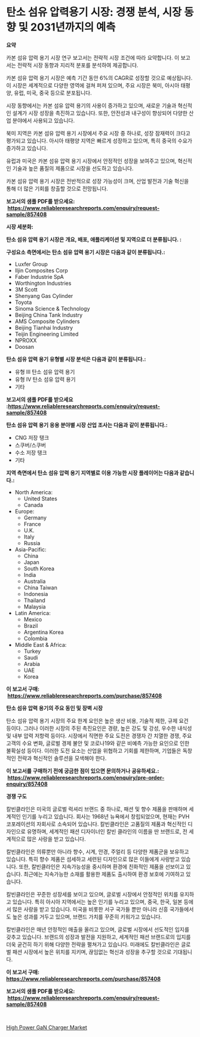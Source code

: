 <p><h1>탄소 섬유 압력용기 시장: 경쟁 분석, 시장 동향 및 2031년까지의 예측</h1></p><p><strong>요약</strong></p>
<p><p>카본 섬유 압력 용기 시장 연구 보고서는 전략적 시장 조건에 따라 요약합니다. 이 보고서는 전략적 시장 동향과 지리적 분포를 분석하여 제공합니다.</p><p>카본 섬유 압력 용기 시장은 예측 기간 동안 6%의 CAGR로 성장할 것으로 예상됩니다. 이 시장은 세계적으로 다양한 영역에 걸쳐 퍼져 있으며, 주요 시장은 북미, 아시아 태평양, 유럽, 미국, 중국 등으로 분포됩니다.</p><p>시장 동향에서는 카본 섬유 압력 용기의 사용이 증가하고 있으며, 새로운 기술과 혁신적인 설계가 시장 성장을 촉진하고 있습니다. 또한, 안전성과 내구성이 향상되어 다양한 산업 분야에서 사용되고 있습니다.</p><p>북미 지역은 카본 섬유 압력 용기 시장에서 주요 시장 중 하나로, 성장 잠재력이 크다고 평가되고 있습니다. 아시아 태평양 지역은 빠르게 성장하고 있으며, 특히 중국의 수요가 증가하고 있습니다.</p><p>유럽과 미국은 카본 섬유 압력 용기 시장에서 안정적인 성장을 보여주고 있으며, 혁신적인 기술과 높은 품질의 제품으로 시장을 선도하고 있습니다.</p><p>카본 섬유 압력 용기 시장은 전반적으로 성장 가능성이 크며, 산업 발전과 기술 혁신을 통해 더 많은 기회를 창출할 것으로 전망됩니다.</p></p>
<p><strong>보고서의 샘플 PDF를 받으세요: &nbsp;<a href="https://www.reliableresearchreports.com/enquiry/request-sample/857408">https://www.reliableresearchreports.com/enquiry/request-sample/857408</a></strong></p>
<p><strong>시장 세분화:</strong></p>
<p><strong> 탄소 섬유 압력 용기 시장은 개요, 배포, 애플리케이션 및 지역으로 더 분류됩니다. :</strong></p>
<p><strong>구성요소 측면에서는 탄소 섬유 압력 용기 시장은 다음과 같이 분류됩니다.:</strong></p>
<p><ul><li>Luxfer Group</li><li>Iljin Composites Corp</li><li>Faber Industrie SpA</li><li>Worthington Industries</li><li>3M Scott</li><li>Shenyang Gas Cylinder</li><li>Toyota</li><li>Sinoma Science & Technology</li><li>Beijing China Tank Industry</li><li>AMS Composite Cylinders</li><li>Beijing Tianhai Industry</li><li>Teijin Engineering Limited</li><li>NPROXX</li><li>Doosan</li></ul></p>
<p><strong> 탄소 섬유 압력 용기 유형별 시장 분석은 다음과 같이 분류됩니다.:</strong></p>
<p><ul><li>유형 III 탄소 섬유 압력 용기</li><li>유형 IV 탄소 섬유 압력 용기</li><li>기타</li></ul></p>
<p><strong>보고서의 샘플 PDF를 받으세요 :<a href="https://www.reliableresearchreports.com/enquiry/request-sample/857408">https://www.reliableresearchreports.com/enquiry/request-sample/857408</a></strong></p>
<p><strong> 탄소 섬유 압력 용기 응용 분야별 시장 산업 조사는 다음과 같이 분류됩니다.:</strong></p>
<p><ul><li>CNG 저장 탱크</li><li>스쿠버/스쿠버</li><li>수소 저장 탱크</li><li>기타</li></ul></p>
<p><strong>지역 측면에서 탄소 섬유 압력 용기 지역별로 이용 가능한 시장 플레이어는 다음과 같습니다.:</strong></p>
<p><ul>
    <li>
        North America:
        <ul>
            <li>United States</li>
            <li>Canada</li>
        </ul>
    </li>
    <li>
        Europe:
        <ul>
            <li>Germany</li>
            <li>France</li>
            <li>U.K.</li>
            <li>Italy</li>
            <li>Russia</li>
        </ul>
    </li>
    <li>
        Asia-Pacific:
        <ul>
            <li>China</li>
            <li>Japan</li>
            <li>South Korea</li>
            <li>India</li>
            <li>Australia</li>
            <li>China Taiwan</li>
            <li>Indonesia</li>
            <li>Thailand</li>
            <li>Malaysia</li>
        </ul>
    </li>
    <li>
        Latin America:
        <ul>
            <li>Mexico</li>
            <li>Brazil</li>
            <li>Argentina Korea</li>
            <li>Colombia</li>
        </ul>
    </li>
    <li>
        Middle East & Africa:
        <ul>
            <li>Turkey</li>
            <li>Saudi</li>
            <li>Arabia</li>
            <li>UAE</li>
            <li>Korea</li>
        </ul>
    </li>
    </ul></p>
<p><strong>이 보고서 구매: &nbsp;<a href="https://www.reliableresearchreports.com/purchase/857408">https://www.reliableresearchreports.com/purchase/857408</a></strong></p>
<p><strong>탄소 섬유 압력 용기의 주요 동인 및 장벽 시장</strong></p>
<p><p>탄소 섬유 압력 용기 시장의 주요 한계 요인은 높은 생산 비용, 기술적 제한, 규제 요건 등이다. 그러나 이러한 시장의 주된 촉진요인은 경량, 높은 강도 및 강성, 우수한 내식성 및 내부 압력 저항력 등이다. 시장에서 직면한 주요 도전은 경쟁자 간 치열한 경쟁, 주요 고객의 수요 변화, 글로벌 경제 불안 및 코로나19와 같은 비예측 가능한 요인으로 인한 불확실성 등이다. 이러한 도전 요소는 산업을 위협하고 기회를 제한하며, 기업들은 독창적인 전략과 혁신적인 솔루션을 모색해야 한다.</p></p>
<p><strong>이 보고서를 구매하기 전에 궁금한 점이 있으면 문의하거나 공유하세요.: &nbsp;<a href="https://www.reliableresearchreports.com/enquiry/pre-order-enquiry/857408">https://www.reliableresearchreports.com/enquiry/pre-order-enquiry/857408</a></strong></p>
<p><strong>경쟁 구도</strong></p>
<p><p>칼빈클라인은 미국의 글로벌 럭셔리 브랜드 중 하나로, 패션 및 향수 제품을 판매하며 세계적인 인기를 누리고 있습니다. 회사는 1968년 뉴욕에서 창립되었으며, 현재는 PVH 코포레이션의 자회사로 소속되어 있습니다. 칼빈클라인은 고품질의 제품과 혁신적인 디자인으로 유명하며, 세계적인 패션 디자이너인 칼빈 클라인의 이름을 딴 브랜드로, 전 세계적으로 많은 사랑을 받고 있습니다.</p><p>칼빈클라인은 의류뿐만 아니라 향수, 시계, 안경, 주얼리 등 다양한 제품군을 보유하고 있습니다. 특히 향수 제품은 섬세하고 세련된 디자인으로 많은 이들에게 사랑받고 있습니다. 또한, 칼빈클라인은 지속가능성을 중시하며 환경에 친화적인 제품을 선보이고 있습니다. 최근에는 지속가능한 소재를 활용한 제품도 출시하여 환경 보호에 기여하고 있습니다.</p><p>칼빈클라인은 꾸준한 성장세를 보이고 있으며, 글로벌 시장에서 안정적인 위치를 유지하고 있습니다. 특히 아시아 지역에서는 높은 인기를 누리고 있으며, 중국, 한국, 일본 등에서 많은 사랑을 받고 있습니다. 미국을 비롯한 서구 국가들 뿐만 아니라 신흥 국가들에서도 높은 성과를 거두고 있으며, 브랜드 가치를 꾸준히 키워가고 있습니다.</p><p>칼빈클라인은 매년 안정적인 매출을 올리고 있으며, 글로벌 시장에서 선도적인 입지를 갖추고 있습니다. 브랜드의 성장과 발전을 지원하고, 세계적인 패션 브랜드로의 입지를 더욱 굳건히 하기 위해 다양한 전략을 펼쳐가고 있습니다. 미래에도 칼빈클라인은 글로벌 패션 시장에서 높은 위치를 지키며, 끊임없는 혁신과 성장을 추구할 것으로 기대됩니다.</p></p>
<p><strong>이 보고서 구매: &nbsp; <a href="https://www.reliableresearchreports.com/purchase/857408">https://www.reliableresearchreports.com/purchase/857408</a></strong></p>
<p><strong>보고서의 샘플 PDF를 받으세요: &nbsp;<a href="https://www.reliableresearchreports.com/enquiry/request-sample/857408">https://www.reliableresearchreports.com/enquiry/request-sample/857408</a></strong><strong></strong></p>
<p>&nbsp;</p>
<p><p><a href="https://github.com/PeterParrish5/Market-Research-Report-List-4/blob/main/high-power-gan-charger-market.md">High Power GaN Charger Market</a></p></p>
